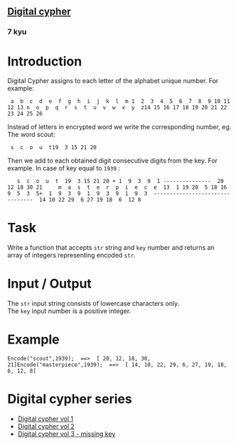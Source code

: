 <h2><a href=https://www.codewars.com/kata/592e830e043b99888600002d/train/javascript target="_blank">Digital cypher</a></h2><h3>7 kyu</h3><h1 id="introduction">Introduction</h1><p>Digital Cypher assigns to each letter of the alphabet unique number. For example:</p><pre><code> a  b  c  d  e  f  g  h  i  j  k  l  m 1  2  3  4  5  6  7  8  9 10 11 12 13 n  o  p  q  r  s  t  u  v  w  x  y  z14 15 16 17 18 19 20 21 22 23 24 25 26</code></pre><p>Instead of letters in encrypted word we write the corresponding number, eg. The word scout:</p><pre><code> s  c  o  u  t19  3 15 21 20</code></pre><p>Then we add to each obtained digit consecutive digits from the key. For example. In case of key equal to <code>1939</code> :</p><pre><code>   s  c  o  u  t  19  3 15 21 20 + 1  9  3  9  1 ---------------  20 12 18 30 21     m  a  s  t  e  r  p  i  e  c  e  13  1 19 20  5 18 16  9  5  3  5+  1  9  3  9  1  9  3  9  1  9  3  --------------------------------  14 10 22 29  6 27 19 18  6  12 8</code></pre><h1 id="task">Task</h1><p>Write a function that accepts <code>str</code> string and <code>key</code> number and returns an array of integers representing encoded <code>str</code>.</p><h1 id="input--output">Input / Output</h1><p>The <code>str</code> input string consists of lowercase characters only.<br>The <code>key</code> input number is a positive integer.</p><h1 id="example">Example</h1><pre><code>Encode("scout",1939);  ==&gt;  [ 20, 12, 18, 30, 21]Encode("masterpiece",1939);  ==&gt;  [ 14, 10, 22, 29, 6, 27, 19, 18, 6, 12, 8]</code></pre><h1 id="digital-cypher-series">Digital cypher series</h1><ul><li><a href="https://www.codewars.com/kata/592e830e043b99888600002d" data-turbolinks="false" target="_blank">Digital cypher vol 1</a></li><li><a href="https://www.codewars.com/kata/592edfda5be407b9640000b2" data-turbolinks="false" target="_blank">Digital cypher vol 2</a></li><li><a href="https://www.codewars.com/kata/5930d8a4b8c2d9e11500002a" data-turbolinks="false" target="_blank">Digital cypher vol 3 - missing key</a></li></ul>
